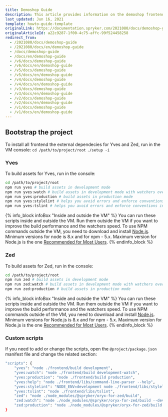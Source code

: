 ```yaml
---
title: Demoshop Guide
description: This article provides information on the demoshop frontend installation.
last_updated: Jun 16, 2021
template: howto-guide-template
originalLink: https://documentation.spryker.com/2021080/docs/demoshop-guide
originalArticleId: a22c9287-1f00-4c75-affc-99f524458258
redirect_from:
  - /2021080/docs/demoshop-guide
  - /2021080/docs/en/demoshop-guide
  - /docs/demoshop-guide
  - /docs/en/demoshop-guide
  - /v6/docs/demoshop-guide
  - /v6/docs/en/demoshop-guide
  - /v5/docs/demoshop-guide
  - /v5/docs/en/demoshop-guide
  - /v4/docs/demoshop-guide
  - /v4/docs/en/demoshop-guide
  - /v3/docs/demoshop-guide
  - /v3/docs/en/demoshop-guide
  - /v2/docs/demoshop-guide
  - /v2/docs/en/demoshop-guide
  - /v1/docs/demoshop-guide
  - /v1/docs/en/demoshop-guide
---
```


## Bootstrap the project
To install all frontend the external dependecies for Yves and Zed, run in the VM console:
`cd /path/to/project/root`
`./setup -i`

### Yves
To build assets for Yves, run in the console:

```bash
cd /path/to/project/root
npm run yves # build assets in development mode
npm run yves:watch # build assets in development mode with watchers over the code
npm run yves:production # build assets in production mode
npm run yves:stylelint # helps you avoid errors and enforce conventions in your SCSS
npm run yves:tslint # helps you avoid errors and enforce conventions in your Typescript
```

{% info_block infoBox "Inside and outside the VM" %}
You can run these scripts inside and outside the VM. Run them outside the VM if you want to improve the build performance and the watchers speed. To use NPM commands outside the VM, you need to download and install [Node.js](https://docs.npmjs.com/downloading-and-installing-node-js-and-npm). Minimum versions for node is 8.x and for npm - 5.x. Maximum version for Node.js is the one [Recommended for Most Users](https://nodejs.org/en/).
{% endinfo_block %}

### Zed
To build assets for Zed, run in the console:

```bash
cd /path/to/project/root
npm run zed # build assets in development mode
npm run zed:watch # build assets in development mode with watchers over the code
npm run zed:production # build assets in production mode
```

{% info_block infoBox "Inside and outside the VM" %}
You can run these scripts inside and outside the VM. Run them outside the VM if you want to improve the build performance and the watchers speed. To use NPM commands outside of the VM, you need to download and install [Node.js](https://docs.npmjs.com/downloading-and-installing-node-js-and-npm). Minimum versions for Node.js is 8.x and for npm - 5.x. Maximum version for Node.js is the one [Recommended for Most Users](https://nodejs.org/en/).
{% endinfo_block %}

### Custom scripts
If you need to add or change the scripts, open the `@project/package.json` manifest file and change the related section:

```bash
"scripts": {
	"yves": "node ./frontend/build development",
	"yves:watch": "node ./frontend/build development-watch",
	"yves:production": "node ./frontend/build production",
	"yves:help": "node ./frontend/libs/command-line-parser --help",
	"yves:stylelint": "NODE_ENV=development node ./frontend/libs/stylelint development",
	"yves:tslint": "node ./frontend/libs/tslint",
	"zed": "node ./node_modules/@spryker/oryx-for-zed/build",
	"zed:watch": "node ./node_modules/@spryker/oryx-for-zed/build --dev",
	"zed:production": "node ./node_modules/@spryker/oryx-for-zed/build --prod"
}
```
